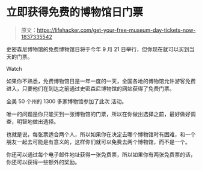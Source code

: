 # 立即获得免费的博物馆日门票

> 原文：<https://lifehacker.com/get-your-free-museum-day-tickets-now-1837335542>

史密森尼博物馆的免费博物馆日将于今年 9 月 21 日举行，但你现在就可以买到当天的门票。

Watch

如果你不熟悉，免费博物馆日是一年一度的一天，全国各地的博物馆允许游客免费进入，只要他们在到达之前通过史密森尼博物馆的网站获得了免费门票。

全美 50 个州的 1300 多家博物馆参加了此次 活动。

唯一的问题是你只能买到一张博物馆的门票，所以在你做出选择之前，最好做好调查，明智地做出选择。

也就是说，每张票适合两个人，所以如果你在决定去哪个博物馆时有困难，和一个朋友一起去可能是有意义的，这样你们就可以免费去两个博物馆，而不是一个。

你还可以通过每个电子邮件地址获得一张免费票，所以如果你有两张免费票的话，你还可以获得一些额外的奖励。